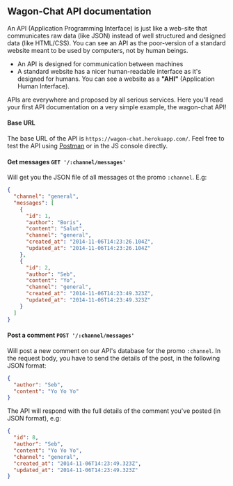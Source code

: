 ## Wagon-Chat API documentation

An API (Application Programming Interface) is just like a web-site that communicates raw data (like JSON) instead of well structured and designed data (like HTML/CSS). You can see an API as the poor-version of a standard website meant to be used by computers, not by human beings.

- An API is designed for communication between machines
- A standard website has a nicer human-readable interface as it's designed for humans. You can see a website as a **"AHI"** (Application Human Interface).

APIs are everywhere and proposed by all serious services. Here you'll read your first API documentation on a very simple example, the wagon-chat API!

#### Base URL

The base URL of the API is `https://wagon-chat.herokuapp.com/`. Feel free to test the API using [Postman](https://www.getpostman.com/) or in the JS console directly.

#### Get messages `GET '/:channel/messages'`

Will get you the JSON file of all messages ot the promo `:channel`. E.g:

```json
{
  "channel": "general",
  "messages": [
    {
      "id": 1,
      "author": "Boris",
      "content": "Salut",
      "channel": "general",
      "created_at": "2014-11-06T14:23:26.104Z",
      "updated_at": "2014-11-06T14:23:26.104Z"
    },
    {
      "id": 2,
      "author": "Seb",
      "content": "Yo",
      "channel": "general",
      "created_at": "2014-11-06T14:23:49.323Z",
      "updated_at": "2014-11-06T14:23:49.323Z"
    }
  ]
}
```

#### Post a comment `POST '/:channel/messages'`

Will post a new comment on our API's database for the promo `:channel`.
In the request body, you have to send the details of the post, in the following JSON format:

```json
{
  "author": "Seb",
  "content": "Yo Yo Yo"
}
```

The API will respond with the full details of the comment you've posted (in JSON format), e.g:

```json
{
  "id": 8,
  "author": "Seb",
  "content": "Yo Yo Yo",
  "channel": "general",
  "created_at": "2014-11-06T14:23:49.323Z",
  "updated_at": "2014-11-06T14:23:49.323Z"
}
```
